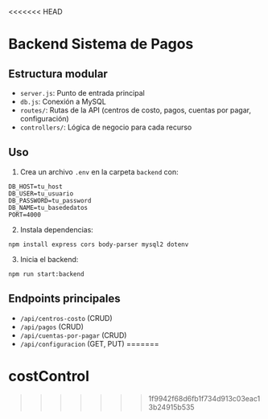 <<<<<<< HEAD
# Backend Sistema de Pagos

## Estructura modular

- `server.js`: Punto de entrada principal
- `db.js`: Conexión a MySQL
- `routes/`: Rutas de la API (centros de costo, pagos, cuentas por pagar, configuración)
- `controllers/`: Lógica de negocio para cada recurso

## Uso

1. Crea un archivo `.env` en la carpeta `backend` con:

```
DB_HOST=tu_host
DB_USER=tu_usuario
DB_PASSWORD=tu_password
DB_NAME=tu_basededatos
PORT=4000
```

2. Instala dependencias:

```
npm install express cors body-parser mysql2 dotenv
```

3. Inicia el backend:

```
npm run start:backend
```

## Endpoints principales

- `/api/centros-costo` (CRUD)
- `/api/pagos` (CRUD)
- `/api/cuentas-por-pagar` (CRUD)
- `/api/configuracion` (GET, PUT) 
=======
# costControl
>>>>>>> 1f9942f68d6fb1f734d913c03eac13b24915b535
